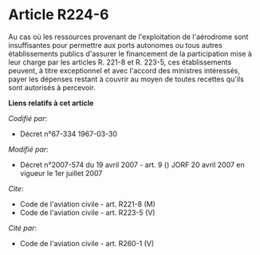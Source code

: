 # Article R224-6

Au cas où les ressources provenant de l'exploitation de l'aérodrome sont insuffisantes pour permettre aux ports autonomes ou
tous autres établissements publics d'assurer le financement de la participation mise à leur charge par les articles R. 221-8
et R. 223-5, ces établissements peuvent, à titre exceptionnel et avec l'accord des ministres intéressés, payer les dépenses
restant à couvrir au moyen de toutes recettes qu'ils sont autorisés à percevoir.

**Liens relatifs à cet article**

_Codifié par_:

  - Décret n°67-334 1967-03-30

_Modifié par_:

  - Décret n°2007-574 du 19 avril 2007 - art. 9 () JORF 20 avril 2007 en vigueur le 1er juillet 2007

_Cite_:

  - Code de l'aviation civile - art. R221-8 (M)
  - Code de l'aviation civile - art. R223-5 (V)

_Cité par_:

  - Code de l'aviation civile - art. R260-1 (V)

